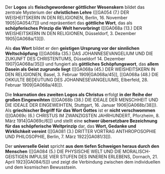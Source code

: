
Der **Logos** als **fleischgewordener göttlicher Wesenskern** bildet das zentrale Mysterium der **christlichen Lehre** ([[GA054 (7.) DER WEISHEITSKERN IN DEN RELIGIONEN, Berlin, 16. November 1905|GA054/7]]) und repräsentiert das **göttliche Wort**, das als **schöpferisches Prinzip die Welt hervorbringt** ([[GA068a (13.) DER WEISHEITSKERN IN DEN RELIGIONEN, Düsseldorf, 3. Dezember 1905|GA068a/13]]).

Als **das Wort** bildet er den **geistigen Ursprung vor der sinnlichen Weltschöpfung** ([[GA068a (35.) DAS JOHANNESEVANGELIUM UND DIE ZUKUNFT DES CHRISTENTUMS, Düsseldorf 14. Dezember 1907|GA068a/35]]) und fungiert als **göttliches Schöpfungswort**, das **allem Dasein als Geist zugrunde liegt** ([[GA068a (45.) DER WEISHEITSKERN IN DEN RELIGIONEN, Basel, 3. Februar 1909|GA068a/45]], [[GA068a (48.) DIE OKKULTE BEDEUTUNG DES JOHANNESEVANGELIUMS, Elberfeld, 28. Februar 1909|GA068a/48]]).

Die **Inkarnation des zweiten Logos als Christus** erfolgt **in der Reihe der großen Eingeweihten** ([[GA068b (38.) DIE IDEALE DER MENSCHHEIT UND DIE IDEALE DER EINGEWEIHTEN, Stuttgart, 16. Januar 1906|GA068b/38]]). Als **griechischer Begriff für das Wort Gottes** ist er **nicht verschwommen** ([[GA069c (6.) CHRISTUS IM ZWANZIGSTEN JAHRHUNDERT, Pforzheim, 8. März 1914|GA069c/6]]) und stellt eine **schwer übersetzbare Bezeichnung für das schöpferische Weltprinzip** dar, das **Wort, Gedanke und Wirklichkeit vereint** ([[GA081 (3.) DRITTER VORTRAG ANTHROPOSOPHIE UND PHILOSOPHIE, Berlin, 7. März 1922|GA081/3]]).

Der **universelle Geist** spricht **aus dem tiefen Schweigen heraus durch den Menschen** ([[GA084 (5.) DIE PHYSISCHE WELT UND DIE MORALISCH-GEISTIGEN IMPULSE VIER STUFEN DES INNEREN ERLEBENS, Dornach, 21. April 1923|GA084/5]]) und zeigt die Verbindung zwischen dem individuellen und dem kosmischen Bewusstsein.
